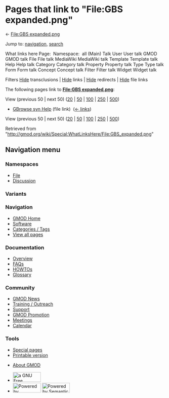 <div id="mw-page-base" class="noprint">

</div>

<div id="mw-head-base" class="noprint">

</div>

<div id="content" class="mw-body" role="main">

<span id="top"></span>

<div id="mw-js-message" style="display:none;">

</div>



# <span dir="auto">Pages that link to "File:GBS expanded.png"</span>

<div id="bodyContent">

<div id="contentSub">

← [File:GBS
expanded.png](/wiki/File:GBS_expanded.png "File:GBS expanded.png")

</div>

<div id="jump-to-nav" class="mw-jump">

Jump to: [navigation](#mw-navigation), [search](#p-search)

</div>

<div id="mw-content-text">

What links here Page:  Namespace:  all (Main) Talk User User talk GMOD
GMOD talk File File talk MediaWiki MediaWiki talk Template Template talk
Help Help talk Category Category talk Property Property talk Type Type
talk Form Form talk Concept Concept talk Filter Filter talk Widget
Widget talk

Filters
[Hide](/mediawiki/index.php?title=Special:WhatLinksHere/File:GBS_expanded.png&hidetrans=1 "Special:WhatLinksHere/File:GBS expanded.png")
transclusions \|
[Hide](/mediawiki/index.php?title=Special:WhatLinksHere/File:GBS_expanded.png&hidelinks=1 "Special:WhatLinksHere/File:GBS expanded.png")
links \|
[Hide](/mediawiki/index.php?title=Special:WhatLinksHere/File:GBS_expanded.png&hideredirs=1 "Special:WhatLinksHere/File:GBS expanded.png")
redirects \|
[Hide](/mediawiki/index.php?title=Special:WhatLinksHere/File:GBS_expanded.png&hideimages=1 "Special:WhatLinksHere/File:GBS expanded.png")
file links

The following pages link to **[File:GBS
expanded.png](/wiki/File:GBS_expanded.png "File:GBS expanded.png")**:

View (previous 50 \| next 50)
([20](/mediawiki/index.php?title=Special:WhatLinksHere/File:GBS_expanded.png&limit=20 "Special:WhatLinksHere/File:GBS expanded.png")
\|
[50](/mediawiki/index.php?title=Special:WhatLinksHere/File:GBS_expanded.png&limit=50 "Special:WhatLinksHere/File:GBS expanded.png")
\|
[100](/mediawiki/index.php?title=Special:WhatLinksHere/File:GBS_expanded.png&limit=100 "Special:WhatLinksHere/File:GBS expanded.png")
\|
[250](/mediawiki/index.php?title=Special:WhatLinksHere/File:GBS_expanded.png&limit=250 "Special:WhatLinksHere/File:GBS expanded.png")
\|
[500](/mediawiki/index.php?title=Special:WhatLinksHere/File:GBS_expanded.png&limit=500 "Special:WhatLinksHere/File:GBS expanded.png"))

- [GBrowse syn Help](/wiki/GBrowse_syn_Help "GBrowse syn Help") (file
  link) ‎ <span class="mw-whatlinkshere-tools">([←
  links](/mediawiki/index.php?title=Special:WhatLinksHere&target=GBrowse+syn+Help "Special:WhatLinksHere"))</span>

View (previous 50 \| next 50)
([20](/mediawiki/index.php?title=Special:WhatLinksHere/File:GBS_expanded.png&limit=20 "Special:WhatLinksHere/File:GBS expanded.png")
\|
[50](/mediawiki/index.php?title=Special:WhatLinksHere/File:GBS_expanded.png&limit=50 "Special:WhatLinksHere/File:GBS expanded.png")
\|
[100](/mediawiki/index.php?title=Special:WhatLinksHere/File:GBS_expanded.png&limit=100 "Special:WhatLinksHere/File:GBS expanded.png")
\|
[250](/mediawiki/index.php?title=Special:WhatLinksHere/File:GBS_expanded.png&limit=250 "Special:WhatLinksHere/File:GBS expanded.png")
\|
[500](/mediawiki/index.php?title=Special:WhatLinksHere/File:GBS_expanded.png&limit=500 "Special:WhatLinksHere/File:GBS expanded.png"))

</div>

<div class="printfooter">

Retrieved from
"<http://gmod.org/wiki/Special:WhatLinksHere/File:GBS_expanded.png>"

</div>

<div id="catlinks" class="catlinks catlinks-allhidden">

</div>

<div class="visualClear">

</div>

</div>

</div>

<div id="mw-navigation">

## Navigation menu

<div id="mw-head">



<div id="left-navigation">

<div id="p-namespaces" class="vectorTabs" role="navigation"
aria-labelledby="p-namespaces-label">

### Namespaces

- <span id="ca-nstab-image"><a href="/wiki/File:GBS_expanded.png" accesskey="c"
  title="View the file page [c]">File</a></span>
- <span id="ca-talk"><a
  href="/mediawiki/index.php?title=File_talk:GBS_expanded.png&amp;action=edit&amp;redlink=1"
  accesskey="t"
  title="Discussion about the content page [t]">Discussion</a></span>

</div>

<div id="p-variants" class="vectorMenu emptyPortlet" role="navigation"
aria-labelledby="p-variants-label">

### 

### Variants[](#)

<div class="menu">

</div>

</div>

</div>

<div id="right-navigation">





</div>



</div>

</div>

</div>

<div id="mw-panel">

<div id="p-logo" role="banner">

<a href="/wiki/Main_Page"
style="background-image: url(http://gmod.org/images/GMOD-cogs.png);"
title="Visit the main page"></a>

</div>

<div id="p-Navigation" class="portal" role="navigation"
aria-labelledby="p-Navigation-label">

### Navigation

<div class="body">

- <span id="n-GMOD-Home">[GMOD Home](/wiki/Main_Page)</span>
- <span id="n-Software">[Software](/wiki/GMOD_Components)</span>
- <span id="n-Categories-.2F-Tags">[Categories /
  Tags](/wiki/Categories)</span>
- <span id="n-View-all-pages">[View all
  pages](/wiki/Special:AllPages)</span>

</div>

</div>

<div id="p-Documentation" class="portal" role="navigation"
aria-labelledby="p-Documentation-label">

### Documentation

<div class="body">

- <span id="n-Overview">[Overview](/wiki/Overview)</span>
- <span id="n-FAQs">[FAQs](/wiki/Category:FAQ)</span>
- <span id="n-HOWTOs">[HOWTOs](/wiki/Category:HOWTO)</span>
- <span id="n-Glossary">[Glossary](/wiki/Glossary)</span>

</div>

</div>

<div id="p-Community" class="portal" role="navigation"
aria-labelledby="p-Community-label">

### Community

<div class="body">

- <span id="n-GMOD-News">[GMOD News](/wiki/GMOD_News)</span>
- <span id="n-Training-.2F-Outreach">[Training /
  Outreach](/wiki/Training_and_Outreach)</span>
- <span id="n-Support">[Support](/wiki/Support)</span>
- <span id="n-GMOD-Promotion">[GMOD
  Promotion](/wiki/GMOD_Promotion)</span>
- <span id="n-Meetings">[Meetings](/wiki/Meetings)</span>
- <span id="n-Calendar">[Calendar](/wiki/Calendar)</span>

</div>

</div>

<div id="p-tb" class="portal" role="navigation"
aria-labelledby="p-tb-label">

### Tools

<div class="body">

- <span id="t-specialpages"><a href="/wiki/Special:SpecialPages" accesskey="q"
  title="A list of all special pages [q]">Special pages</a></span>
- <span id="t-print"><a
  href="/mediawiki/index.php?title=Special:WhatLinksHere/File:GBS_expanded.png&amp;printable=yes"
  rel="alternate" accesskey="p"
  title="Printable version of this page [p]">Printable version</a></span>

</div>

</div>

</div>

</div>

<div id="footer" role="contentinfo">

- <span id="footer-places-about">[About
  GMOD](/wiki/GMOD:About "GMOD:About")</span>

<!-- -->

- <span id="footer-copyrightico">[<img src="http://www.gnu.org/graphics/gfdl-logo-small.png" width="88"
  height="31" alt="a GNU Free Documentation License" />](http://www.gnu.org/licenses/fdl-1.3.html)</span>
- <span id="footer-poweredbyico">[<img src="/mediawiki/skins/common/images/poweredby_mediawiki_88x31.png"
  width="88" height="31" alt="Powered by MediaWiki" />](//www.mediawiki.org/)
  [<img
  src="/mediawiki/extensions/SemanticMediaWiki/includes/../resources/images/smw_button.png"
  width="88" height="31" alt="Powered by Semantic MediaWiki" />](https://www.semantic-mediawiki.org/wiki/Semantic_MediaWiki)</span>

<div style="clear:both">

</div>

</div>
